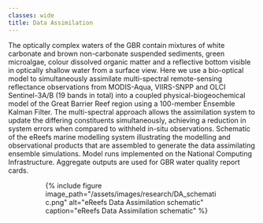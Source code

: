 ```yaml
---
classes: wide
title: Data Assimilation
---
```


The optically complex waters of the GBR contain mixtures of white carbonate and brown non-carbonate suspended sediments, green microalgae, colour dissolved organic matter and a reflective bottom visible in optically shallow water from a surface view. Here we use a bio-optical model to simultaneously assimilate multi-spectral remote-sensing reflectance observations from MODIS-Aqua, VIIRS-SNPP and OLCI Sentinel-3A/B (19 bands in total) into a coupled physical-biogeochemical model of the Great Barrier Reef region using a 100-member Ensemble Kalman Filter. The multi-spectral approach allows the assimilation system to update the differing constituents simultaneously, achieving a reduction in system errors when compared to withheld in-situ observations.  Schematic of the eReefs marine modelling system illustrating the modelling and observational products that are assembled to generate the data assimilating ensemble simulations. Model runs implemented on the National Computing Infrastructure. Aggregate outputs are used for GBR water quality report cards.

 <div style="max-width: 70%; margin: auto;">
{% include figure image_path="/assets/images/research/DA_schematic.png" alt="eReefs Data Assimilation schematic" caption="eReefs Data Assimilation schematic" %}
</div>